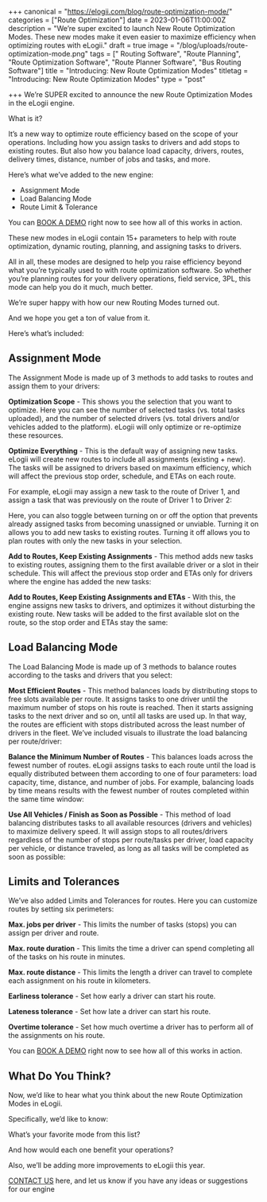 +++
canonical = "https://elogii.com/blog/route-optimization-mode/"
categories = ["Route Optimization"]
date = 2023-01-06T11:00:00Z
description = "We’re super excited to launch New Route Optimization Modes. These new modes make it even easier to maximize efficiency when optimizing routes with eLogii."
draft = true
image = "/blog/uploads/route-optimization-mode.png"
tags = ["  Routing Software", "Route Planning", "Route Optimization Software", "Route Planner Software", "Bus Routing Software"]
title = "Introducing: New Route Optimization Modes"
titletag = "Introducing: New Route Optimization Modes"
type = "post"

+++
We’re SUPER excited to announce the new Route Optimization Modes in the eLogii engine.

What is it?

It’s a new way to optimize route efficiency based on the scope of your operations. Including how you assign tasks to drivers and add stops to existing routes. But also how you balance load capacity, drivers, routes, delivery times, distance, number of jobs and tasks, and more.

Here’s what we’ve added to the new engine:

* Assignment Mode
* Load Balancing Mode
* Route Limit & Tolerance

You can [BOOK A DEMO](https://elogii.com/book-demo) right now to see how all of this works in action.

These new modes in eLogii contain 15+ parameters to help with route optimization, dynamic routing, planning, and assigning tasks to drivers.

All in all, these modes are designed to help you raise efficiency beyond what you’re typically used to with route optimization software. So whether you’re planning routes for your delivery operations, field service, 3PL, this mode can help you do it much, much better.

We’re super happy with how our new Routing Modes turned out.

And we hope you get a ton of value from it.

Here’s what’s included:

## Assignment Mode

The Assignment Mode is made up of 3 methods to add tasks to routes and assign them to your drivers:

**Optimization Scope** - This shows you the selection that you want to optimize. Here you can see the number of selected tasks (vs. total tasks uploaded), and the number of selected drivers (vs. total drivers and/or vehicles added to the platform). eLogii will only optimize or re-optimize these resources.

**Optimize Everything** - This is the default way of assigning new tasks. eLogii will create new routes to include all assignments (existing + new). The tasks will be assigned to drivers based on maximum efficiency, which will affect the previous stop order, schedule, and ETAs on each route.

For example, eLogii may assign a new task to the route of Driver 1, and assign a task that was previously on the route of Driver 1 to Driver 2:

Here, you can also toggle between turning on or off the option that prevents already assigned tasks from becoming unassigned or unviable. Turning it on allows you to add new tasks to existing routes. Turning it off allows you to plan routes with only the new tasks in your selection.

**Add to Routes, Keep Existing Assignments** - This method adds new tasks to existing routes, assigning them to the first available driver or a slot in their schedule. This will affect the previous stop order and ETAs only for drivers where the engine has added the new tasks:

**Add to Routes, Keep Existing Assignments and ETAs** - With this, the engine assigns new tasks to drivers, and optimizes it without disturbing the existing route. New tasks will be added to the first available slot on the route, so the stop order and ETAs stay the same:

## Load Balancing Mode

The Load Balancing Mode is made up of 3 methods to balance routes according to the tasks and drivers that you select:

**Most Efficient Routes** - This method balances loads by distributing stops to free slots available per route. It assigns tasks to one driver until the maximum number of stops on his route is reached. Then it starts assigning tasks to the next driver and so on, until all tasks are used up. In that way, the routes are efficient with stops distributed across the least number of drivers in the fleet. We’ve included visuals to illustrate the load balancing per route/driver:

**Balance the Minimum Number of Routes** - This balances loads across the fewest number of routes. eLogii assigns tasks to each route until the load is equally distributed between them according to one of four parameters: load capacity, time, distance, and number of jobs. For example, balancing loads by time means results with the fewest number of routes completed within the same time window:

**Use All Vehicles / Finish as Soon as Possible** - This method of load balancing distributes tasks to all available resources (drivers and vehicles) to maximize delivery speed. It will assign stops to all routes/drivers regardless of the number of stops per route/tasks per driver, load capacity per vehicle, or distance traveled, as long as all tasks will be completed as soon as possible:

## Limits and Tolerances

We’ve also added Limits and Tolerances for routes. Here you can customize routes by setting six perimeters:

**Max. jobs per driver** - This limits the number of tasks (stops) you can assign per driver and route.

**Max. route duration** - This limits the time a driver can spend completing all of the tasks on his route in minutes.

**Max. route distance** - This limits the length a driver can travel to complete each assignment on his route in kilometers.

**Earliness tolerance** - Set how early a driver can start his route.

**Lateness tolerance** - Set how late a driver can start his route.

**Overtime tolerance** - Set how much overtime a driver has to perform all of the assignments on his route.

You can [BOOK A DEMO](https://elogii.com/book-demo) right now to see how all of this works in action.

## What Do You Think?

Now, we’d like to hear what you think about the new Route Optimization Modes in eLogii.

Specifically, we’d like to know:

What’s your favorite mode from this list?

And how would each one benefit your operations?

  
Also, we’ll be adding more improvements to eLogii this year.

  
[CONTACT US](https://elogii.com/contact) here, and let us know if you have any ideas or suggestions for our engine